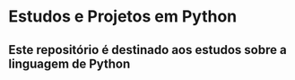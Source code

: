 # Estudos e Projetos em Python

## Este repositório é destinado aos estudos sobre a linguagem de Python 
